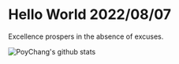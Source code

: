 # Hello World 2022/08/07

Excellence prospers in the absence of excuses.

![PoyChang's github stats](https://github-readme-stats.vercel.app/api?username=poychang&show_icons=true&theme=dracula)
